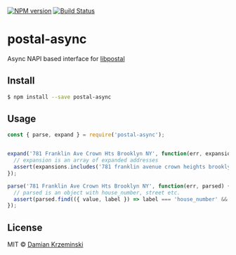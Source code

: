 [![NPM version][npm-image]][npm-url]
[![Build Status][travis-image]][travis-url]

# postal-async

Async NAPI based interface for [libpostal]

## Install

```sh
$ npm install --save postal-async
```

## Usage

```js
const { parse, expand } = require('postal-async');


expand('781 Franklin Ave Crown Hts Brooklyn NY', function(err, expansions) {
  // expansion is an array of expanded addresses
  assert(expansions.includes('781 franklin avenue crown heights brooklyn new york'));
});

parse('781 Franklin Ave Crown Hts Brooklyn NY', function(err, parsed) {
  // parsed is an object with house_number, street etc.
  assert(parsed.find(({ value, label }) => label === 'house_number' && value === '781'));
});

```

## License

MIT © [Damian Krzeminski](https://pirxpilot.me)

[npm-image]: https://img.shields.io/npm/v/postal-async.svg
[npm-url]: https://npmjs.org/package/postal-async

[travis-url]: https://app.travis-ci.com/github/pirxpilot/postal-async
[travis-image]: https://img.shields.io/travis/com/pirxpilot/postal-async.svg

[libpostal]: https://github.com/openvenues/libpostal
